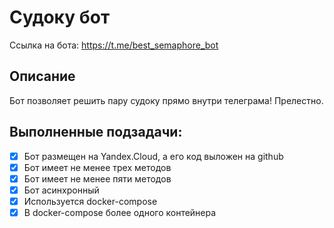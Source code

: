 # Судоку бот
Ссылка на бота: https://t.me/best_semaphore_bot

## Описание
Бот позволяет решить пару судоку прямо внутри телеграма! Прелестно.

## Выполненные подзадачи:

 - [x] Бот размещен на Yandex.Cloud, а его код выложен на github
 - [x] Бот имеет не менее трех методов
 - [x] Бот имеет не менее пяти методов
 - [x] Бот асинхронный
 - [x] Используется docker-compose
 - [x] В docker-compose более одного контейнера
